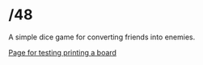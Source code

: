 # /48
A simple dice game for converting friends into enemies.

[Page for testing printing a board](trichoplax.github.io/48)